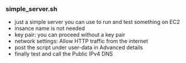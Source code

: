 ### simple_server.sh
  * just a simple server you can use to run and test something on EC2
  * insance name is not needed 
  * key pair: you can proceed without a key pair
  * network settings: Allow HTTP traffic from the internet
  * post the script under user-data in Advanced details
  * finally test and call the Public IPv4 DNS
